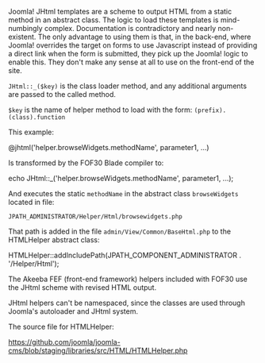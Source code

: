 Joomla! JHtml templates are a scheme to output HTML from a static method in an abstract class.
The logic to load these templates is mind-numbingly complex. Documentation is contradictory and
nearly non-existent. The only advantage to using them is that, in the back-end, where Joomla!
overrides the target on forms to use Javascript instead of providing a direct link when the form
is submitted, they pick up the Joomla! logic to enable this. They don't make any sense at all to
use on the front-end of the site.

`JHtml::_($key)` is the class loader method, and any additional arguments are passed to the called method.

`$key` is the name of helper method to load with the form: `(prefix).(class).function`

This example:

  @jhtml('helper.browseWidgets.methodName', parameter1, ...)

Is transformed by the FOF30 Blade compiler to:

  echo JHtml::_('helper.browseWidgets.methodName', parameter1, ...);

And executes the static `methodName` in the abstract class `browseWidgets` located in file:

  `JPATH_ADMINISTRATOR/Helper/Html/browsewidgets.php`

That path is added in the file `admin/View/Common/BaseHtml.php` to the HTMLHelper abstract class:

  HTMLHelper::addIncludePath(JPATH_COMPONENT_ADMINISTRATOR . '/Helper/Html');

The Akeeba FEF (front-end framework) helpers included with FOF30 use the JHtml scheme with revised HTML output.

JHtml helpers can't be namespaced, since the classes are used through Joomla's autoloader and JHtml system.

The source file for HTMLHelper:

  https://github.com/joomla/joomla-cms/blob/staging/libraries/src/HTML/HTMLHelper.php
